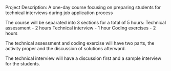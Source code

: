Project Description: A one-day course focusing on preparing students for technical interviews during job application process

The course will be separated into 3 sections for a total of 5 hours:
Technical assessment - 2 hours
Technical interview - 1 hour
Coding exercises - 2 hours

The technical assessment and coding exercise will have two parts, the activity proper and the discussion of solutions afterward.

The technical interview will have a discussion first and a sample interview for the students.
